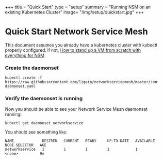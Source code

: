 +++
title = "Quick Start"
type = "setup"
summary = "Running NSM on an existing Kubernetes Cluster"
image= "/img/setup/quickstart.jpg"
+++

# Quick Start Network Service Mesh

This document assumes you already have a kubernetes cluster with kubectl properly configured. If not,
[How to stand up a VM from scratch with everything for NSM](/docs/tutorials/complete-startup-guide.md)


### Create the daemonset

```
kubectl create -f https://raw.githubusercontent.com/ligato/networkservicemesh/master/conf/sample/networkservice-daemonset.yaml
```


### Verify the daemonset is running
Now you should be able to see your Network Service Mesh daemonset running:

```
kubectl get daemonset networkservice
```
You should see something like:
```
NAME             DESIRED   CURRENT   READY     UP-TO-DATE   AVAILABLE   NODE SELECTOR   AGE
networkservice   1         1         1         1            1           <none>          9m
```
